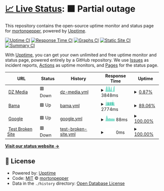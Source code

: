 # [📈 Live Status](https://demo.upptime.js.org): <!--live status--> **🟧 Partial outage**

This repository contains the open-source uptime monitor and status page for [mortonpepper](https://demo.upptime.js.org), powered by [Upptime](https://github.com/upptime/upptime).

[![Uptime CI](https://github.com/mortonpepper/upptime-upptime/workflows/Uptime%20CI/badge.svg)](https://github.com/mortonpepper/upptime-upptime/actions?query=workflow%3A%22Uptime+CI%22)
[![Response Time CI](https://github.com/mortonpepper/upptime-upptime/workflows/Response%20Time%20CI/badge.svg)](https://github.com/mortonpepper/upptime-upptime/actions?query=workflow%3A%22Response+Time+CI%22)
[![Graphs CI](https://github.com/mortonpepper/upptime-upptime/workflows/Graphs%20CI/badge.svg)](https://github.com/mortonpepper/upptime-upptime/actions?query=workflow%3A%22Graphs+CI%22)
[![Static Site CI](https://github.com/mortonpepper/upptime-upptime/workflows/Static%20Site%20CI/badge.svg)](https://github.com/mortonpepper/upptime-upptime/actions?query=workflow%3A%22Static+Site+CI%22)
[![Summary CI](https://github.com/mortonpepper/upptime-upptime/workflows/Summary%20CI/badge.svg)](https://github.com/mortonpepper/upptime-upptime/actions?query=workflow%3A%22Summary+CI%22)

With [Upptime](https://upptime.js.org), you can get your own unlimited and free uptime monitor and status page, powered entirely by a GitHub repository. We use [Issues](https://github.com/mortonpepper/upptime-upptime/issues) as incident reports, [Actions](https://github.com/mortonpepper/upptime-upptime/actions) as uptime monitors, and [Pages](https://demo.upptime.js.org) for the status page.

<!--start: status pages-->
<!-- This summary is generated by Upptime (https://github.com/upptime/upptime) -->
<!-- Do not edit this manually, your changes will be overwritten -->
<!-- prettier-ignore -->
| URL | Status | History | Response Time | Uptime |
| --- | ------ | ------- | ------------- | ------ |
| <img alt="" src="https://icons.duckduckgo.com/ip3/www.digitalzephyr.com.ico" height="13"> [DZ Media](https://www.digitalzephyr.com) | 🟥 Down | [dz-media.yml](https://github.com/mortonpepper/upptime-upptime/commits/HEAD/history/dz-media.yml) | <details><summary><img alt="Response time graph" src="./graphs/dz-media/response-time-week.png" height="20"> 3848ms</summary><br><a href="https://mortonpepper.github.io/upptime-upptime/history/dz-media"><img alt="Response time 3070" src="https://img.shields.io/endpoint?url=https%3A%2F%2Fraw.githubusercontent.com%2Fmortonpepper%2Fupptime-upptime%2FHEAD%2Fapi%2Fdz-media%2Fresponse-time.json"></a><br><a href="https://mortonpepper.github.io/upptime-upptime/history/dz-media"><img alt="24-hour response time 6626" src="https://img.shields.io/endpoint?url=https%3A%2F%2Fraw.githubusercontent.com%2Fmortonpepper%2Fupptime-upptime%2FHEAD%2Fapi%2Fdz-media%2Fresponse-time-day.json"></a><br><a href="https://mortonpepper.github.io/upptime-upptime/history/dz-media"><img alt="7-day response time 3848" src="https://img.shields.io/endpoint?url=https%3A%2F%2Fraw.githubusercontent.com%2Fmortonpepper%2Fupptime-upptime%2FHEAD%2Fapi%2Fdz-media%2Fresponse-time-week.json"></a><br><a href="https://mortonpepper.github.io/upptime-upptime/history/dz-media"><img alt="30-day response time 3362" src="https://img.shields.io/endpoint?url=https%3A%2F%2Fraw.githubusercontent.com%2Fmortonpepper%2Fupptime-upptime%2FHEAD%2Fapi%2Fdz-media%2Fresponse-time-month.json"></a><br><a href="https://mortonpepper.github.io/upptime-upptime/history/dz-media"><img alt="1-year response time 3070" src="https://img.shields.io/endpoint?url=https%3A%2F%2Fraw.githubusercontent.com%2Fmortonpepper%2Fupptime-upptime%2FHEAD%2Fapi%2Fdz-media%2Fresponse-time-year.json"></a></details> | <details><summary><a href="https://mortonpepper.github.io/upptime-upptime/history/dz-media">0.87%</a></summary><a href="https://mortonpepper.github.io/upptime-upptime/history/dz-media"><img alt="All-time uptime 1.19%" src="https://img.shields.io/endpoint?url=https%3A%2F%2Fraw.githubusercontent.com%2Fmortonpepper%2Fupptime-upptime%2FHEAD%2Fapi%2Fdz-media%2Fuptime.json"></a><br><a href="https://mortonpepper.github.io/upptime-upptime/history/dz-media"><img alt="24-hour uptime 0.44%" src="https://img.shields.io/endpoint?url=https%3A%2F%2Fraw.githubusercontent.com%2Fmortonpepper%2Fupptime-upptime%2FHEAD%2Fapi%2Fdz-media%2Fuptime-day.json"></a><br><a href="https://mortonpepper.github.io/upptime-upptime/history/dz-media"><img alt="7-day uptime 0.87%" src="https://img.shields.io/endpoint?url=https%3A%2F%2Fraw.githubusercontent.com%2Fmortonpepper%2Fupptime-upptime%2FHEAD%2Fapi%2Fdz-media%2Fuptime-week.json"></a><br><a href="https://mortonpepper.github.io/upptime-upptime/history/dz-media"><img alt="30-day uptime 0.00%" src="https://img.shields.io/endpoint?url=https%3A%2F%2Fraw.githubusercontent.com%2Fmortonpepper%2Fupptime-upptime%2FHEAD%2Fapi%2Fdz-media%2Fuptime-month.json"></a><br><a href="https://mortonpepper.github.io/upptime-upptime/history/dz-media"><img alt="1-year uptime 1.19%" src="https://img.shields.io/endpoint?url=https%3A%2F%2Fraw.githubusercontent.com%2Fmortonpepper%2Fupptime-upptime%2FHEAD%2Fapi%2Fdz-media%2Fuptime-year.json"></a></details>
| <img alt="" src="https://icons.duckduckgo.com/ip3/bama.design.ico" height="13"> [Bama](https://bama.design) | 🟩 Up | [bama.yml](https://github.com/mortonpepper/upptime-upptime/commits/HEAD/history/bama.yml) | <details><summary><img alt="Response time graph" src="./graphs/bama/response-time-week.png" height="20"> 2774ms</summary><br><a href="https://mortonpepper.github.io/upptime-upptime/history/bama"><img alt="Response time 2683" src="https://img.shields.io/endpoint?url=https%3A%2F%2Fraw.githubusercontent.com%2Fmortonpepper%2Fupptime-upptime%2FHEAD%2Fapi%2Fbama%2Fresponse-time.json"></a><br><a href="https://mortonpepper.github.io/upptime-upptime/history/bama"><img alt="24-hour response time 1688" src="https://img.shields.io/endpoint?url=https%3A%2F%2Fraw.githubusercontent.com%2Fmortonpepper%2Fupptime-upptime%2FHEAD%2Fapi%2Fbama%2Fresponse-time-day.json"></a><br><a href="https://mortonpepper.github.io/upptime-upptime/history/bama"><img alt="7-day response time 2774" src="https://img.shields.io/endpoint?url=https%3A%2F%2Fraw.githubusercontent.com%2Fmortonpepper%2Fupptime-upptime%2FHEAD%2Fapi%2Fbama%2Fresponse-time-week.json"></a><br><a href="https://mortonpepper.github.io/upptime-upptime/history/bama"><img alt="30-day response time 2658" src="https://img.shields.io/endpoint?url=https%3A%2F%2Fraw.githubusercontent.com%2Fmortonpepper%2Fupptime-upptime%2FHEAD%2Fapi%2Fbama%2Fresponse-time-month.json"></a><br><a href="https://mortonpepper.github.io/upptime-upptime/history/bama"><img alt="1-year response time 2683" src="https://img.shields.io/endpoint?url=https%3A%2F%2Fraw.githubusercontent.com%2Fmortonpepper%2Fupptime-upptime%2FHEAD%2Fapi%2Fbama%2Fresponse-time-year.json"></a></details> | <details><summary><a href="https://mortonpepper.github.io/upptime-upptime/history/bama">89.06%</a></summary><a href="https://mortonpepper.github.io/upptime-upptime/history/bama"><img alt="All-time uptime 95.06%" src="https://img.shields.io/endpoint?url=https%3A%2F%2Fraw.githubusercontent.com%2Fmortonpepper%2Fupptime-upptime%2FHEAD%2Fapi%2Fbama%2Fuptime.json"></a><br><a href="https://mortonpepper.github.io/upptime-upptime/history/bama"><img alt="24-hour uptime 96.34%" src="https://img.shields.io/endpoint?url=https%3A%2F%2Fraw.githubusercontent.com%2Fmortonpepper%2Fupptime-upptime%2FHEAD%2Fapi%2Fbama%2Fuptime-day.json"></a><br><a href="https://mortonpepper.github.io/upptime-upptime/history/bama"><img alt="7-day uptime 89.06%" src="https://img.shields.io/endpoint?url=https%3A%2F%2Fraw.githubusercontent.com%2Fmortonpepper%2Fupptime-upptime%2FHEAD%2Fapi%2Fbama%2Fuptime-week.json"></a><br><a href="https://mortonpepper.github.io/upptime-upptime/history/bama"><img alt="30-day uptime 93.28%" src="https://img.shields.io/endpoint?url=https%3A%2F%2Fraw.githubusercontent.com%2Fmortonpepper%2Fupptime-upptime%2FHEAD%2Fapi%2Fbama%2Fuptime-month.json"></a><br><a href="https://mortonpepper.github.io/upptime-upptime/history/bama"><img alt="1-year uptime 95.06%" src="https://img.shields.io/endpoint?url=https%3A%2F%2Fraw.githubusercontent.com%2Fmortonpepper%2Fupptime-upptime%2FHEAD%2Fapi%2Fbama%2Fuptime-year.json"></a></details>
| <img alt="" src="https://icons.duckduckgo.com/ip3/www.google.com.ico" height="13"> [Google](https://www.google.com) | 🟩 Up | [google.yml](https://github.com/mortonpepper/upptime-upptime/commits/HEAD/history/google.yml) | <details><summary><img alt="Response time graph" src="./graphs/google/response-time-week.png" height="20"> 88ms</summary><br><a href="https://mortonpepper.github.io/upptime-upptime/history/google"><img alt="Response time 80" src="https://img.shields.io/endpoint?url=https%3A%2F%2Fraw.githubusercontent.com%2Fmortonpepper%2Fupptime-upptime%2FHEAD%2Fapi%2Fgoogle%2Fresponse-time.json"></a><br><a href="https://mortonpepper.github.io/upptime-upptime/history/google"><img alt="24-hour response time 71" src="https://img.shields.io/endpoint?url=https%3A%2F%2Fraw.githubusercontent.com%2Fmortonpepper%2Fupptime-upptime%2FHEAD%2Fapi%2Fgoogle%2Fresponse-time-day.json"></a><br><a href="https://mortonpepper.github.io/upptime-upptime/history/google"><img alt="7-day response time 88" src="https://img.shields.io/endpoint?url=https%3A%2F%2Fraw.githubusercontent.com%2Fmortonpepper%2Fupptime-upptime%2FHEAD%2Fapi%2Fgoogle%2Fresponse-time-week.json"></a><br><a href="https://mortonpepper.github.io/upptime-upptime/history/google"><img alt="30-day response time 82" src="https://img.shields.io/endpoint?url=https%3A%2F%2Fraw.githubusercontent.com%2Fmortonpepper%2Fupptime-upptime%2FHEAD%2Fapi%2Fgoogle%2Fresponse-time-month.json"></a><br><a href="https://mortonpepper.github.io/upptime-upptime/history/google"><img alt="1-year response time 80" src="https://img.shields.io/endpoint?url=https%3A%2F%2Fraw.githubusercontent.com%2Fmortonpepper%2Fupptime-upptime%2FHEAD%2Fapi%2Fgoogle%2Fresponse-time-year.json"></a></details> | <details><summary><a href="https://mortonpepper.github.io/upptime-upptime/history/google">100.00%</a></summary><a href="https://mortonpepper.github.io/upptime-upptime/history/google"><img alt="All-time uptime 100.00%" src="https://img.shields.io/endpoint?url=https%3A%2F%2Fraw.githubusercontent.com%2Fmortonpepper%2Fupptime-upptime%2FHEAD%2Fapi%2Fgoogle%2Fuptime.json"></a><br><a href="https://mortonpepper.github.io/upptime-upptime/history/google"><img alt="24-hour uptime 100.00%" src="https://img.shields.io/endpoint?url=https%3A%2F%2Fraw.githubusercontent.com%2Fmortonpepper%2Fupptime-upptime%2FHEAD%2Fapi%2Fgoogle%2Fuptime-day.json"></a><br><a href="https://mortonpepper.github.io/upptime-upptime/history/google"><img alt="7-day uptime 100.00%" src="https://img.shields.io/endpoint?url=https%3A%2F%2Fraw.githubusercontent.com%2Fmortonpepper%2Fupptime-upptime%2FHEAD%2Fapi%2Fgoogle%2Fuptime-week.json"></a><br><a href="https://mortonpepper.github.io/upptime-upptime/history/google"><img alt="30-day uptime 100.00%" src="https://img.shields.io/endpoint?url=https%3A%2F%2Fraw.githubusercontent.com%2Fmortonpepper%2Fupptime-upptime%2FHEAD%2Fapi%2Fgoogle%2Fuptime-month.json"></a><br><a href="https://mortonpepper.github.io/upptime-upptime/history/google"><img alt="1-year uptime 100.00%" src="https://img.shields.io/endpoint?url=https%3A%2F%2Fraw.githubusercontent.com%2Fmortonpepper%2Fupptime-upptime%2FHEAD%2Fapi%2Fgoogle%2Fuptime-year.json"></a></details>
| <img alt="" src="https://icons.duckduckgo.com/ip3/thissitedoesnotexist.koj.co.ico" height="13"> [Test Broken Site](https://thissitedoesnotexist.koj.co) | 🟥 Down | [test-broken-site.yml](https://github.com/mortonpepper/upptime-upptime/commits/HEAD/history/test-broken-site.yml) | <details><summary><img alt="Response time graph" src="./graphs/test-broken-site/response-time-week.png" height="20"> 0ms</summary><br><a href="https://mortonpepper.github.io/upptime-upptime/history/test-broken-site"><img alt="Response time 0" src="https://img.shields.io/endpoint?url=https%3A%2F%2Fraw.githubusercontent.com%2Fmortonpepper%2Fupptime-upptime%2FHEAD%2Fapi%2Ftest-broken-site%2Fresponse-time.json"></a><br><a href="https://mortonpepper.github.io/upptime-upptime/history/test-broken-site"><img alt="24-hour response time 0" src="https://img.shields.io/endpoint?url=https%3A%2F%2Fraw.githubusercontent.com%2Fmortonpepper%2Fupptime-upptime%2FHEAD%2Fapi%2Ftest-broken-site%2Fresponse-time-day.json"></a><br><a href="https://mortonpepper.github.io/upptime-upptime/history/test-broken-site"><img alt="7-day response time 0" src="https://img.shields.io/endpoint?url=https%3A%2F%2Fraw.githubusercontent.com%2Fmortonpepper%2Fupptime-upptime%2FHEAD%2Fapi%2Ftest-broken-site%2Fresponse-time-week.json"></a><br><a href="https://mortonpepper.github.io/upptime-upptime/history/test-broken-site"><img alt="30-day response time 0" src="https://img.shields.io/endpoint?url=https%3A%2F%2Fraw.githubusercontent.com%2Fmortonpepper%2Fupptime-upptime%2FHEAD%2Fapi%2Ftest-broken-site%2Fresponse-time-month.json"></a><br><a href="https://mortonpepper.github.io/upptime-upptime/history/test-broken-site"><img alt="1-year response time 0" src="https://img.shields.io/endpoint?url=https%3A%2F%2Fraw.githubusercontent.com%2Fmortonpepper%2Fupptime-upptime%2FHEAD%2Fapi%2Ftest-broken-site%2Fresponse-time-year.json"></a></details> | <details><summary><a href="https://mortonpepper.github.io/upptime-upptime/history/test-broken-site">100.00%</a></summary><a href="https://mortonpepper.github.io/upptime-upptime/history/test-broken-site"><img alt="All-time uptime 100.00%" src="https://img.shields.io/endpoint?url=https%3A%2F%2Fraw.githubusercontent.com%2Fmortonpepper%2Fupptime-upptime%2FHEAD%2Fapi%2Ftest-broken-site%2Fuptime.json"></a><br><a href="https://mortonpepper.github.io/upptime-upptime/history/test-broken-site"><img alt="24-hour uptime 100.00%" src="https://img.shields.io/endpoint?url=https%3A%2F%2Fraw.githubusercontent.com%2Fmortonpepper%2Fupptime-upptime%2FHEAD%2Fapi%2Ftest-broken-site%2Fuptime-day.json"></a><br><a href="https://mortonpepper.github.io/upptime-upptime/history/test-broken-site"><img alt="7-day uptime 100.00%" src="https://img.shields.io/endpoint?url=https%3A%2F%2Fraw.githubusercontent.com%2Fmortonpepper%2Fupptime-upptime%2FHEAD%2Fapi%2Ftest-broken-site%2Fuptime-week.json"></a><br><a href="https://mortonpepper.github.io/upptime-upptime/history/test-broken-site"><img alt="30-day uptime 100.00%" src="https://img.shields.io/endpoint?url=https%3A%2F%2Fraw.githubusercontent.com%2Fmortonpepper%2Fupptime-upptime%2FHEAD%2Fapi%2Ftest-broken-site%2Fuptime-month.json"></a><br><a href="https://mortonpepper.github.io/upptime-upptime/history/test-broken-site"><img alt="1-year uptime 100.00%" src="https://img.shields.io/endpoint?url=https%3A%2F%2Fraw.githubusercontent.com%2Fmortonpepper%2Fupptime-upptime%2FHEAD%2Fapi%2Ftest-broken-site%2Fuptime-year.json"></a></details>

<!--end: status pages-->

[**Visit our status website →**](https://demo.upptime.js.org)

## 📄 License

- Powered by: [Upptime](https://github.com/upptime/upptime)
- Code: [MIT](./LICENSE) © [mortonpepper](https://demo.upptime.js.org)
- Data in the `./history` directory: [Open Database License](https://opendatacommons.org/licenses/odbl/1-0/)
